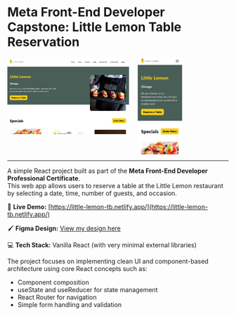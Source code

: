 # Meta Front-End Developer Capstone: Little Lemon Table Reservation

<div style="display: flex; align-items: flex-start; gap: 20px; flex-wrap: wrap margin-bottom: 40px;">

  <!-- Desktop screenshot -->
  <img src="./src/assets/desktop.png" alt="Little Lemon Desktop View" style="width: 55%; max-width: 600px;">

  <!-- Mobile screenshot -->
  <img src="./src/assets/mobile.png" alt="Little Lemon Mobile View" style="width: 20%; max-width: 250px;">

</div>

---

A simple React project built as part of the **Meta Front-End Developer Professional Certificate**.  
This web app allows users to reserve a table at the Little Lemon restaurant by selecting a date, time, number of guests, and occasion.

🔗 **Live Demo:** [https://little-lemon-tb.netlify.app/](https://little-lemon-tb.netlify.app/)

🖌️ **Figma Design:** [View my design here](https://www.figma.com/design/DaGsafCbaru8mwH7qLLZIZ/Meta-capstone?node-id=0-1&p=f)

💻 **Tech Stack:** Vanilla React (with very minimal external libraries)

The project focuses on implementing clean UI and component-based architecture using core React concepts such as:

- Component composition
- useState and useReducer for state management
- React Router for navigation
- Simple form handling and validation
